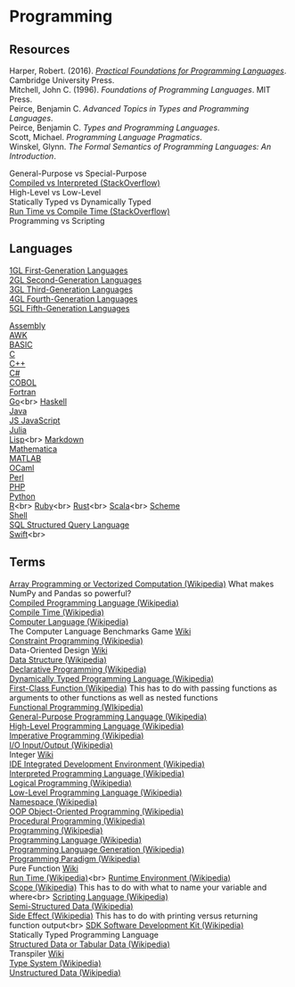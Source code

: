 # Programming

## Resources

Harper, Robert. (2016). [_Practical Foundations for Programming Languages_](https://www.cs.cmu.edu/~rwh/pfpl/). Cambridge University Press.<br>
Mitchell, John C. (1996). _Foundations of Programming Languages_. MIT Press.<br>
Peirce, Benjamin C. _Advanced Topics in Types and Programming Languages_.<br>
Peirce, Benjamin C. _Types and Programming Languages_.<br>
Scott, Michael. _Programming Language Pragmatics_.<br>
Winskel, Glynn. _The Formal Semantics of Programming Languages: An Introduction_.<br>

General-Purpose vs Special-Purpose<br>
[Compiled vs Interpreted (StackOverflow)](https://stackoverflow.com/questions/3265357/compiled-vs-interpreted-languages)<br>
High-Level vs Low-Level<br>
Statically Typed vs Dynamically Typed<br>
[Run Time vs Compile Time (StackOverflow)](https://stackoverflow.com/questions/846103/runtime-vs-compile-time)<br>
Programming vs Scripting<br>

## Languages

[1GL First-Generation Languages](https://en.wikipedia.org/wiki/First-generation_programming_language)<br>
[2GL Second-Generation Languages](https://en.wikipedia.org/wiki/Second-generation_programming_language)<br>
[3GL Third-Generation Languages](https://en.wikipedia.org/wiki/Third-generation_programming_language)<br>
[4GL Fourth-Generation Languages](https://en.wikipedia.org/wiki/Fourth-generation_programming_language)<br>
[5GL Fifth-Generation Languages](https://en.wikipedia.org/wiki/Fifth-generation_programming_language)<br>

[Assembly](https://en.wikipedia.org/wiki/Assembly_language)<br>
[AWK](https://en.wikipedia.org/wiki/AWK)<br>
[BASIC](https://en.wikipedia.org/wiki/BASIC)<br>
[C](https://en.wikipedia.org/wiki/C_%28programming_language%29)<br>
[C++](https://en.wikipedia.org/wiki/C%2B%2B)<br>
[C#](https://en.wikipedia.org/wiki/C_Sharp_%28programming_language%29)<br>
[COBOL](https://en.wikipedia.org/wiki/COBOL)<br>
[Fortran](https://en.wikipedia.org/wiki/Fortran)<br>
[Go](https://en.wikipedia.org/wiki/Go_(programming_language))<br>
[Haskell](https://en.wikipedia.org/wiki/Haskell_%28programming_language%29)<br>
[Java](https://en.wikipedia.org/wiki/Java_%28programming_language%29)<br>
[JS JavaScript](https://en.wikipedia.org/wiki/JavaScript)<br>
[Julia](https://en.wikipedia.org/wiki/Julia_%28programming_language%29)<br>
[Lisp](https://en.wikipedia.org/wiki/Lisp_(programming_language))<br>
[Markdown](https://en.wikipedia.org/wiki/Markdown)<br>
[Mathematica](https://en.wikipedia.org/wiki/Wolfram_Mathematica)<br>
[MATLAB](https://en.wikipedia.org/wiki/MATLAB)<br>
[OCaml](https://en.wikipedia.org/wiki/OCaml)<br>
[Perl](https://en.wikipedia.org/wiki/Perl)<br>
[PHP](https://en.wikipedia.org/wiki/PHP)<br>
[Python](https://en.wikipedia.org/wiki/Python_%28programming_language%29)<br>
[R](https://en.wikipedia.org/wiki/R_(programming_language))<br>
[Ruby](https://en.wikipedia.org/wiki/Ruby_(programming_language))<br>
[Rust](https://en.wikipedia.org/wiki/Rust_(programming_language))<br>
[Scala](https://en.wikipedia.org/wiki/Scala_(programming_language))<br>
[Scheme](https://en.wikipedia.org/wiki/Scheme_%28programming_language%29)<br>
[Shell](https://en.wikipedia.org/wiki/Shell_script)<br>
[SQL Structured Query Language](https://en.wikipedia.org/wiki/SQL)<br>
[Swift](https://en.wikipedia.org/wiki/Swift_(programming_language))<br>

## Terms

[Array Programming or Vectorized Computation (Wikipedia)](https://en.wikipedia.org/wiki/Array_programming) What makes NumPy and Pandas so powerful?<br>
[Compiled Programming Language (Wikipedia)](https://en.wikipedia.org/wiki/Compiled_language)<br>
[Compile Time (Wikipedia)](https://en.wikipedia.org/wiki/Compile_time)<br>
[Computer Language (Wikipedia)](https://en.wikipedia.org/wiki/Computer_language)<br>
The Computer Language Benchmarks Game [Wiki](https://en.wikipedia.org/wiki/The_Computer_Language_Benchmarks_Game)<br>
[Constraint Programming (Wikipedia)](https://en.wikipedia.org/wiki/Constraint_programming)<br>
Data-Oriented Design [Wiki](https://en.wikipedia.org/wiki/Data-oriented_design)<br>
[Data Structure (Wikipedia)](https://en.wikipedia.org/wiki/Data_structure)<br>
[Declarative Programming (Wikipedia)](https://en.wikipedia.org/wiki/Declarative_programming)<br>
[Dynamically Typed Programming Language (Wikipedia)](https://en.wikipedia.org/wiki/Dynamic_programming_language)<br>
[First-Class Function (Wikipedia)](https://en.wikipedia.org/wiki/First-class_function) This has to do with passing functions as arguments to other functions as well as nested functions<br>
[Functional Programming (WIkipedia)](https://en.wikipedia.org/wiki/Functional_programming)<br>
[General-Purpose Programming Language (Wikipedia)](https://en.wikipedia.org/wiki/General-purpose_programming_language)<br>
[High-Level Programming Language (Wikipedia)](https://en.wikipedia.org/wiki/High-level_programming_language)<br>
[Imperative Programming (Wikipedia)](https://en.wikipedia.org/wiki/Imperative_programming)<br>
[I/O Input/Output (Wikipedia)](https://en.wikipedia.org/wiki/Input/output)<br>
Integer [Wiki](https://en.wikipedia.org/wiki/Integer_%28computer_science%29)<br>
[IDE Integrated Development Environment (Wikipedia)](https://en.wikipedia.org/wiki/Integrated_development_environment)<br>
[Interpreted Programming Language (Wikipedia)](https://en.wikipedia.org/wiki/Interpreter_(computing))<br>
[Logical Programming (Wikipedia)](https://en.wikipedia.org/wiki/Logic_programming)<br>
[Low-Level Programming Language (Wikipedia)](https://en.wikipedia.org/wiki/Low-level_programming_language)<br>
[Namespace (Wikipedia)](https://en.wikipedia.org/wiki/Namespace)<br>
[OOP Object-Oriented Programming (Wikipedia)](https://en.wikipedia.org/wiki/Object-oriented_programming)<br>
[Procedural Programming (Wikipedia)](https://en.wikipedia.org/wiki/Procedural_programming)<br>
[Programming (Wikipedia)](https://en.wikipedia.org/wiki/Computer_programming)<br>
[Programming Language (Wikipedia)](https://en.wikipedia.org/wiki/Programming_language)<br>
[Programming Language Generation (Wikipedia)](https://en.wikipedia.org/wiki/Programming_language_generations)<br>
[Programming Paradigm (Wikipedia)](https://en.wikipedia.org/wiki/Programming_paradigm)<br>
Pure Function [Wiki](https://en.wikipedia.org/wiki/Pure_function)<br>
[Run Time (Wikipedia)](https://en.wikipedia.org/wiki/Runtime_(program_lifecycle_phase))<br>
[Runtime Environment (Wikipedia)](https://en.wikipedia.org/wiki/Runtime_system)<br>
[Scope (Wikipedia)](https://en.wikipedia.org/wiki/Scope_(computer_science)) This has to do with what to name your variable and where<br>
[Scripting Language (Wikipedia)](https://en.wikipedia.org/wiki/Scripting_language)<br>
[Semi-Structured Data (Wikipedia)](https://en.wikipedia.org/wiki/Semi-structured_data)<br>
[Side Effect (Wikipedia)](https://en.wikipedia.org/wiki/Side_effect_(computer_science)) This has to do with printing versus returning function output<br>
[SDK Software Development Kit (Wikipedia)](https://en.wikipedia.org/wiki/Software_development_kit)<br>
Statically Typed Programming Language<br>
[Structured Data or Tabular Data (Wikipedia)](https://en.wikipedia.org/wiki/Data_model)<br>
Transpiler [Wiki](https://en.wikipedia.org/wiki/Source-to-source_compiler)<br>
[Type System (Wikipedia)](https://en.wikipedia.org/wiki/Type_system)<br>
[Unstructured Data (Wikipedia)](https://en.wikipedia.org/wiki/Unstructured_data)<br>
